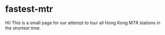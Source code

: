 # fastest-mtr
Hi! This is a small page for our attempt to tour all Hong Kong MTR stations in the shortest time. 
